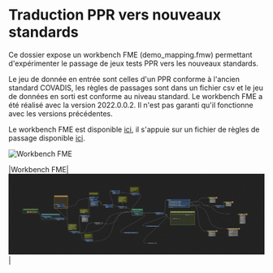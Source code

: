 # Traduction PPR vers nouveaux standards

Ce dossier expose un workbench FME (demo_mapping.fmw) permettant d'expérimenter le passage de jeux tests PPR vers les nouveaux standards. 

Le jeu de donnée en entrée sont celles d'un PPR conforme à l'ancien standard COVADIS, les règles de passages sont dans un fichier csv et le jeu de données en sorti est conforme au niveau standard. Le workbench FME a été réalisé avec la version 2022.0.0.2. Il n'est pas garanti qu'il fonctionne avec les versions précédentes.

Le workbench FME est disponible [ici](https://github.com/cnigfr/Geostandards-Risques/blob/main/ressources/traduction/traduction_PPR_FME/demo_mapping.fmw), il s'appuie sur un fichier de règles de passage disponible [ici](https://github.com/cnigfr/Geostandards-Risques/blob/main/ressources/traduction/traduction_PPR_FME/mapping.csv).

![Workbench FME](./traduction_PPR_FME/workbenchFME.GIF)

|Workbench FME|![Workbench FME](https://github.com/cnigfr/Geostandards-Risques/blob/main/ressources/traduction/traduction_PPR_FME/workbenchFME.GIF)|


